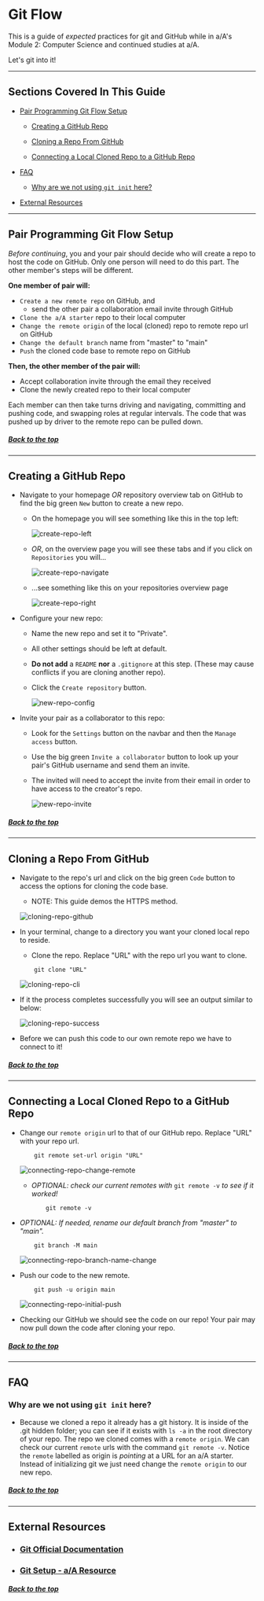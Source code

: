 # Git Flow

This is a guide of _expected_ practices for git and GitHub while in a/A's Module 2: Computer Science and continued studies at a/A.

Let's git into it!

---

## Sections Covered In This Guide

-   [Pair Programming Git Flow Setup](#pair-programming-git-flow-setup)

    -   [Creating a GitHub Repo](#creating-a-github-repo)

    -   [Cloning a Repo From GitHub](#cloning-a-repo-from-github)

    -   [Connecting a Local Cloned Repo to a GitHub Repo](#connecting-a-local-cloned-repo-to-a-github-repo)

    <!-- For future expansion...  -->
    <!-- -   [Basic Git Commands](#basic-git-commands) -->

-   [FAQ](#faq)

    -   [Why are we not using `git init` here?](#why-are-we-not-using-git-init-here)

-   [External Resources](#external-resources)

---

## Pair Programming Git Flow Setup

_Before continuing_, you and your pair should decide who will create a repo to host the code on GitHub. Only one person will need to do this part. The other member's steps will be different.

**One member of pair will:**

-   `Create a new remote repo` on GitHub, and
    -   send the other pair a collaboration email invite through GitHub
-   `Clone the a/A starter` repo to their local computer
-   `Change the remote origin` of the local (cloned) repo to remote repo url on GitHub
-   `Change the default branch` name from "master" to "main"
-   `Push` the cloned code base to remote repo on GitHub

**Then, the other member of the pair will:**

-   Accept collaboration invite through the email they received
-   Clone the newly created repo to their local computer

Each member can then take turns driving and navigating, committing and pushing code, and swapping roles at regular intervals. The code that was pushed up by driver to the remote repo can be pulled down.

##### [Back to the top](#git-flow)

---

## Creating a GitHub Repo

-   Navigate to your homepage _OR_ repository overview tab on GitHub to find the big green `New` button to create a new repo.

    -   On the homepage you will see something like this in the top left:

        ![create-repo-left](./images/create-repo-left.png)

    -   _OR_, on the overview page you will see these tabs and if you click on `Repositories` you will...

        ![create-repo-navigate](./images/create-repo-navigate.png)

    -   ...see something like this on your repositories overview page

        ![create-repo-right](./images/create-repo-right.png)

-   Configure your new repo:

    -   Name the new repo and set it to "Private".
    -   All other settings should be left at default.
    -   **Do not add** a `README` **nor** a `.gitignore` at this step. (These may cause conflicts if you are cloning another repo).
    -   Click the `Create repository` button.

        ![new-repo-config](./images/new-repo-config.png)

-   Invite your pair as a collaborator to this repo:

    -   Look for the `Settings` button on the navbar and then the `Manage access` button.
    -   Use the big green `Invite a collaborator` button to look up your pair's GitHub username and send them an invite.
    -   The invited will need to accept the invite from their email in order to have access to the creator's repo.

        ![new-repo-invite](./images/new-repo-invite.png)

##### [Back to the top](#git-flow)

---

## Cloning a Repo From GitHub

-   Navigate to the repo's url and click on the big green `Code` button to access the options for cloning the code base.

    -   NOTE: This guide demos the HTTPS method.

    ![cloning-repo-github](./images/cloning-repo-github.png)

-   In your terminal, change to a directory you want your cloned local repo to reside.

    -   Clone the repo. Replace "URL" with the repo url you want to clone.

    ```
        git clone "URL"
    ```

    ![cloning-repo-cli](./images/cloning-repo-cli.png)

-   If it the process completes successfully you will see an output similar to below:

    ![cloning-repo-success](./images/cloning-repo-success.png)

-   Before we can push this code to our own remote repo we have to connect to it!

##### [Back to the top](#git-flow)

---

## Connecting a Local Cloned Repo to a GitHub Repo

-   Change our `remote origin` url to that of our GitHub repo. Replace "URL" with your repo url.

    ```
        git remote set-url origin "URL"
    ```

    ![connecting-repo-change-remote](./images/connecting-repo-change-remote.png)

    -   _OPTIONAL: check our current remotes with_ `git remote -v` _to see if it worked!_

        ```
            git remote -v
        ```

        <!-- THIS IMAGE SHOULD BE CHANGEDl -->
        <!-- ![connecting-repo-check-remote](./images/connecting-repo-check-remote.png) -->

-   _OPTIONAL: If needed, rename our default branch from "master" to "main"._

    ```
        git branch -M main
    ```

    ![connecting-repo-branch-name-change](./images/connecting-repo-branch-name-change.png)

-   Push our code to the new remote.

    ```
        git push -u origin main
    ```

    ![connecting-repo-initial-push](./images/connecting-repo-initial-push.png)

-   Checking our GitHub we should see the code on our repo! Your pair may now pull down the code after cloning your repo.

##### [Back to the top](#git-flow)

---

<!-- For future expansion...  -->
<!-- ## Basic Git Commands

[Git commands official documentation](https://git-scm.com/docs)

##### [Back to the top](#git-flow)

--- -->

## FAQ

### Why are we not using `git init` here?

-   Because we cloned a repo it already has a git history. It is inside of the .git hidden folder; you can see if it exists with `ls -a` in the root directory of your repo. The repo we cloned comes with a `remote origin`. We can check our current `remote` urls with the command `git remote -v`. Notice the `remote` labelled as origin is _pointing_ at a URL for an a/A starter. Instead of initializing git we just need change the `remote origin` to our new repo.

##### [Back to the top](#git-flow)

---

## External Resources

-   ### [Git Official Documentation](https://git-scm.com/docs)

-   ### [Git Setup - a/A Resource](https://github.com/appacademy/unified-setup/blob/main/github-setup.md)

##### [Back to the top](#git-flow)

<!--
This is a guide to advise a/A students transitioning from mod1 to mod2, whom have not yet had sufficient practice with cloning repositories from a/A starters.

The content is currently setup to scale, with certain sections commented out for future versions. The main unique (and scaling) section is the FAQ which can easily be filled with suggestions and documentation to address commonly encountered issues.

-Alex Pezzati 8/13/2021
-->

<!--
TO DO:
 [x] reduce/refine instructions 8/14/2021
 [ ] flesh out FAQ
 [ ] flesh out basic git commands (to act as glossary)
 [x] setup external resources section 8/14/2021
 [ ] flesh out external resources
 [ ] improve quality of screenshots
-->
